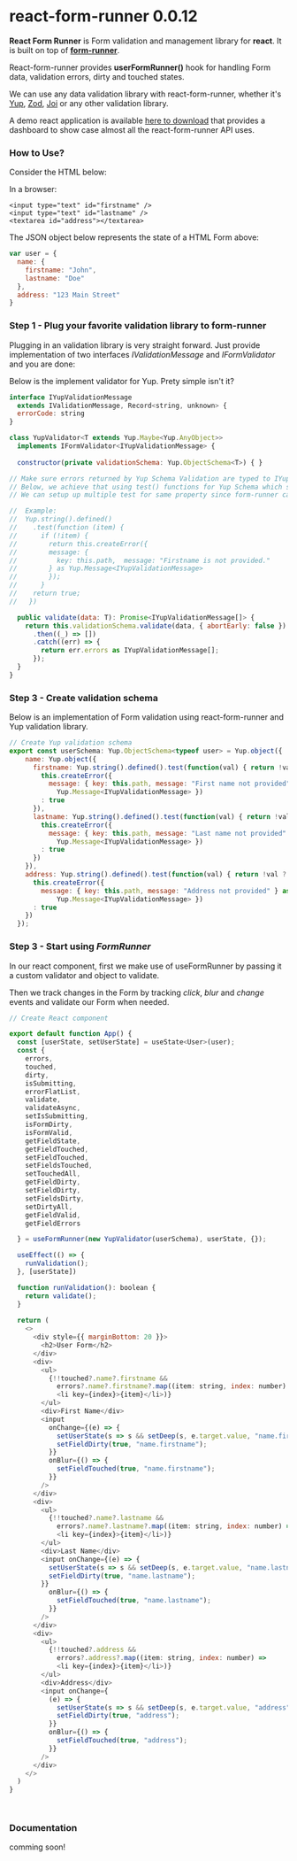 # react-form-runner 0.0.12
**React Form Runner** is Form validation and management library for **react**. It is built on top of **[form-runner](https://www.npmjs.com/package/form-runner)**.  

React-form-runner provides **userFormRunner()** hook for handling Form data, validation errors, dirty and touched states.  

We can use any data validation library with react-form-runner, whether it's [Yup](https://github.com/jquense/yup), [Zod](https://github.com/colinhacks/zod), [Joi](https://github.com/hapijs/joi) or any other validation library.

A demo react application is available [here to download](https://github.com/callmeyaz/react-form-runner-app) that provides a dashboard to show case almost all the react-form-runner API uses. 

### How to Use?

Consider the HTML below:

In a browser:
```browser
<input type="text" id="firstname" />
<input type="text" id="lastname" />
<textarea id="address"></textarea>
```
The JSON object below represents the state of a HTML Form above:
```javascript
var user = {
  name: {
    firstname: "John",
    lastname: "Doe"
  },
  address: "123 Main Street"
}
```

### Step 1 - Plug your favorite validation library to form-runner
Plugging in an validation library is very straight forward. Just provide implementation of two interfaces *IValidationMessage* and *IFormValidator* and you are done:

Below is the implement validator for Yup. Prety simple isn't it?

```javascript
interface IYupValidationMessage 
  extends IValidationMessage, Record<string, unknown> {
  errorCode: string
}

class YupValidator<T extends Yup.Maybe<Yup.AnyObject>> 
  implements IFormValidator<IYupValidationMessage> {
  
  constructor(private validationSchema: Yup.ObjectSchema<T>) { }

// Make sure errors returned by Yup Schema Validation are typed to IYupValidationMessage interface.
// Below, we achieve that using test() functions for Yup Schema which sets errors of type IYupValidationMessage.
// We can setup up multiple test for same property since form-runner can manage multiple errors for same Form field.

//  Example:
//  Yup.string().defined()
//    .test(function (item) {
//      if (!item) {
//        return this.createError({
//        message: {
//          key: this.path,  message: "Firstname is not provided."
//        } as Yup.Message<IYupValidationMessage>
//        });
//      }
//    return true;
//   })

  public validate(data: T): Promise<IYupValidationMessage[]> {
    return this.validationSchema.validate(data, { abortEarly: false })
      .then((_) => [])
      .catch((err) => {
        return err.errors as IYupValidationMessage[];
      });
  }
}
```

### Step 3 - Create validation schema

Below is an implementation of Form validation using react-form-runner and Yup validation library. 

```javascript
// Create Yup validation schema
export const userSchema: Yup.ObjectSchema<typeof user> = Yup.object({
    name: Yup.object({
      firstname: Yup.string().defined().test(function(val) { return !val ?
        this.createError({ 
          message: { key: this.path, message: "First name not provided" } as 
            Yup.Message<IYupValidationMessage> })
        : true 
      }),
      lastname: Yup.string().defined().test(function(val) { return !val ?
        this.createError({ 
          message: { key: this.path, message: "Last name not provided" } as 
            Yup.Message<IYupValidationMessage> })
        : true 
      })
    }),
    address: Yup.string().defined().test(function(val) { return !val ?
      this.createError({ 
        message: { key: this.path, message: "Address not provided" } as 
            Yup.Message<IYupValidationMessage> })
      : true 
    })
  });

```

### Step 3 - Start using *FormRunner*

In our react component, first we make use of useFormRunner by passing it a custom validator and object to validate.

Then we track changes in the Form by tracking *click*, *blur* and *change* events and validate our Form when needed.

```javascript
// Create React component

export default function App() {
  const [userState, setUserState] = useState<User>(user);
  const {
    errors,
    touched,
    dirty,
    isSubmitting,
    errorFlatList,
    validate,
    validateAsync,
    setIsSubmitting,
    isFormDirty,
    isFormValid,
    getFieldState,
    getFieldTouched,
    setFieldTouched,
    setFieldsTouched,
    setTouchedAll,
    getFieldDirty,
    setFieldDirty,
    setFieldsDirty,
    setDirtyAll,
    getFieldValid,
    getFieldErrors

  } = useFormRunner(new YupValidator(userSchema), userState, {});

  useEffect(() => {
    runValidation();
  }, [userState])

  function runValidation(): boolean {
    return validate();
  }
  
  return (
    <>
      <div style={{ marginBottom: 20 }}>
        <h2>User Form</h2>
      </div>
      <div>
        <ul>
          {!!touched?.name?.firstname &&
            errors?.name?.firstname?.map((item: string, index: number) =>
            <li key={index}>{item}</li>)}
        </ul>
        <div>First Name</div>
        <input
          onChange={(e) => {
            setUserState(s => s && setDeep(s, e.target.value, "name.firstname"));
            setFieldDirty(true, "name.firstname");
          }}
          onBlur={() => {
            setFieldTouched(true, "name.firstname");
          }}
        />
      </div>
      <div>
        <ul>
          {!!touched?.name?.lastname &&
            errors?.name?.lastname?.map((item: string, index: number) =>
            <li key={index}>{item}</li>)}
        </ul>
        <div>Last Name</div>
        <input onChange={(e) => {
          setUserState(s => s && setDeep(s, e.target.value, "name.lastname"));
          setFieldDirty(true, "name.lastname");
        }}
          onBlur={() => {
            setFieldTouched(true, "name.lastname");
          }}
        />
      </div>
      <div>
        <ul>
          {!!touched?.address &&
            errors?.address?.map((item: string, index: number) =>
            <li key={index}>{item}</li>)}
        </ul>
        <div>Address</div>
        <input onChange={
          (e) => {
            setUserState(s => s && setDeep(s, e.target.value, "address"));
            setFieldDirty(true, "address");
          }}
          onBlur={() => {
            setFieldTouched(true, "address");
          }}
        />
      </div>
    </>
  )
}




```

### Documentation

comming soon!


